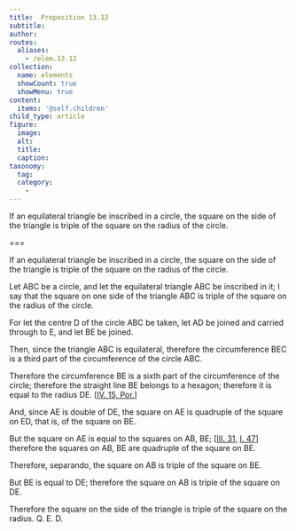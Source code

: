 ```yaml
---
title:  Proposition 13.12
subtitle: 
author:
routes:
  aliases:
    - /elem.13.12
collection:
  name: elements
  showCount: true
  showMenu: true
content:
  items: '@self.children'
child_type: article
figure:
  image:
  alt:
  title:
  caption:
taxonomy:
  tag:
  category:
    - 
---
```


<p><hi rend="ital">If an equilateral triangle be inscribed in a circle</hi>, <hi rend="ital">the square on the side of the triangle is triple of the square on the radius of the circle.</hi>
       <pb n="467"/></p>

===

<p><span class="ital">If an equilateral triangle be inscribed in a circle</span>, <span class="ital">the square on the side of the triangle is triple of the square on the radius of the circle.</span>
       <pb n="467"/></p>

<p>Let <span class="ital">ABC</span> be a circle, and let the equilateral triangle <span class="ital">ABC</span> be inscribed in it; I say that the square on one side of the triangle <span class="ital">ABC</span> is triple of the square on the radius of the circle. 
      </p>

<p>For let the centre <span class="ital">D</span> of the circle <span class="ital">ABC</span> be taken, let <span class="ital">AD</span> be joined and carried through to <span class="ital">E</span>, and let <span class="ital">BE</span> be joined. </p>

<p>Then, since the triangle <span class="ital">ABC</span> is equilateral, therefore the circumference <span class="ital">BEC</span> is a third part of the circumference of the circle <span class="ital">ABC</span>. </p>

<p>Therefore the circumference <span class="ital">BE</span> is a sixth part of the circumference of the circle; therefore the straight line <span class="ital">BE</span> belongs to a hexagon; therefore it is equal to the radius <span class="ital">DE</span>. [<a href="/elem.4.15.p.1">IV. 15, Por.</a>] </p>

<p>And, since <span class="ital">AE</span> is double of <span class="ital">DE</span>, the square on <span class="ital">AE</span> is quadruple of the square on <span class="ital">ED</span>, that is, of the square on <span class="ital">BE</span>. </p>

<p>But the square on <span class="ital">AE</span> is equal to the squares on <span class="ital">AB</span>, <span class="ital">BE</span>; [<a href="/elem.3.31">III. 31</a>, <a href="/elem.1.47">I. 47</a>] therefore the squares on <span class="ital">AB</span>, <span class="ital">BE</span> are quadruple of the square on <span class="ital">BE</span>. </p>

<p>Therefore, <foreign lang="la">separando</foreign>, the square on <span class="ital">AB</span> is triple of the square on <span class="ital">BE</span>. </p>

<p>But <span class="ital">BE</span> is equal to <span class="ital">DE</span>; therefore the square on <span class="ital">AB</span> is triple of the square on <span class="ital">DE</span>. </p>

<p>Therefore the square on the side of the triangle is triple of the square on the radius. Q. E. D.</p>
